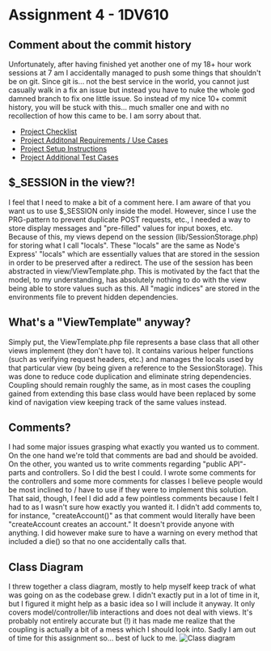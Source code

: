 # Assignment 4 - 1DV610

## Comment about the commit history
Unfortunately, after having finished yet another one of my 18+ hour work sessions at 7 am I accidentally managed to push some things that shouldn't be on git.
Since git is... not the best service in the world, you cannot just casually walk in a fix an issue but instead you have to nuke the whole god damned branch to fix
one little issue. So instead of my nice 10+ commit history, you will be stuck with this... much smaller one and with no recollection of how this came to be.
I am sorry about that.

* [Project Checklist](https://github.com/nidawi/1DV610-login/blob/master/docs/Checklist.md)
* [Project Additonal Requirements / Use Cases](https://github.com/nidawi/1DV610-login/blob/master/docs/UseCases.md)
* [Project Setup Instructions](https://github.com/nidawi/1DV610-login/blob/master/docs/Setup.md)
* [Project Additional Test Cases](https://github.com/nidawi/1DV610-login/blob/master/docs/TestCases.md)

## $_SESSION in the view?!
I feel that I need to make a bit of a comment here. I am aware of that you want us to use $_SESSION only inside the model.
However, since I use the PRG-pattern to prevent duplicate POST requests, etc., I needed a way to store display messages and "pre-filled" values for input boxes, etc.
Because of this, my views depend on the session (lib/SessionStorage.php) for storing what I call "locals". These "locals" are the same as Node's Express' "locals" which are essentially
values that are stored in the session in order to be preserved after a redirect. The use of the session has been abstracted in view/ViewTemplate.php. This is motivated by the fact that the model, to my understanding, has absolutely nothing
to do with the view being able to store values such as this. All "magic indices" are stored in the environments file to prevent hidden dependencies.

## What's a "ViewTemplate" anyway?
Simply put, the ViewTemplate.php file represents a base class that all other views implement (they don't have to). It contains various helper functions (such as verifying request headers, etc.) and manages the locals used by that particular view (by being given a reference to the SessionStorage). This was done to reduce code duplication and eliminate string dependencies. Coupling should remain roughly the same, as in most cases the coupling gained from extending this base class would have been replaced by some kind of navigation view keeping track of the same values instead.

## Comments?
I had some major issues grasping what exactly you wanted us to comment. On the one hand we're told that comments are bad and should be avoided. On the other, you wanted us to write comments regarding "public API"-parts and controllers. So I did the best I could. I wrote some comments for the controllers and some more comments for classes I believe people would be most inclined to / have to use if they were to implement this solution. That said, though, I feel I did add a few pointless comments because I felt I had to as I wasn't sure how exactly you wanted it. I didn't add comments to, for instance, "createAccount()" as that comment would literally have been "createAccount creates an account." It doesn't provide anyone with anything. I did however make sure to have a warning on every method that included a die() so that no one accidentally calls that.

## Class Diagram
I threw together a class diagram, mostly to help myself keep track of what was going on as the codebase grew. I didn't exactly put in a lot of time in it, but I figured it might help as a basic idea so I will include it anyway. It only covers model/controller/lib interactions and does not deal with views. It's probably not entirely accurate but (!) it has made me realize that the coupling is actually a bit of a mess which I should look into. Sadly I am out of time for this assignment so... best of luck to me.
![Class diagram](https://github.com/nidawi/1DV610-login/blob/master/docs/classdiagram.jpg)
